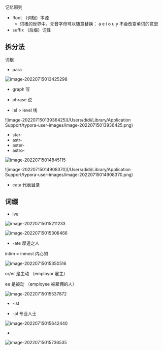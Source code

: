 

记忆原则

- Root  （词根）本源
  - 词根的世界中，元音字母可以随意替换： a e i o u y 不会改变单词的意思
- suffix  （后缀）词性



## 拆分法





词根

- para

![image-20220715013425298](http://guxiangflyimagebucket.oss-cn-beijing.aliyuncs.com/img/image-20220715013425298.png)



- graph   写
- phrase   说

- lel   > level 线











![image-20220715013936425](/Users/didi/Library/Application Support/typora-user-images/image-20220715013936425.png)







- star-
- astr-
- aster-
- astro-

![image-20220715014845115](http://guxiangflyimagebucket.oss-cn-beijing.aliyuncs.com/img/image-20220715014845115.png)

![image-20220715014908370](/Users/didi/Library/Application Support/typora-user-images/image-20220715014908370.png)



- cata 代表目录







## 词缀

- ive

![image-20220715015211233](http://guxiangflyimagebucket.oss-cn-beijing.aliyuncs.com/img/image-20220715015211233.png)



![image-20220715015308466](http://guxiangflyimagebucket.oss-cn-beijing.aliyuncs.com/img/image-20220715015308466.png)



-  -ate 厚道之人

intim = inmost 内心的

![image-20220715015350516](http://guxiangflyimagebucket.oss-cn-beijing.aliyuncs.com/img/image-20220715015350516.png)



or/er  是主动  （employor  雇主）

ee   是被动   （employee 被雇佣的人）

![image-20220715015537872](http://guxiangflyimagebucket.oss-cn-beijing.aliyuncs.com/img/image-20220715015537872.png)



- -ist  

- -al    专业人士

![image-20220715015642440](http://guxiangflyimagebucket.oss-cn-beijing.aliyuncs.com/img/image-20220715015642440.png)





- 

![image-20220715015736535](http://guxiangflyimagebucket.oss-cn-beijing.aliyuncs.com/img/image-20220715015736535.png)